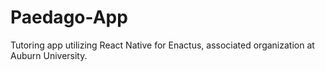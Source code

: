 # Paedago-App
Tutoring app utilizing React Native for Enactus, associated organization at Auburn University.

